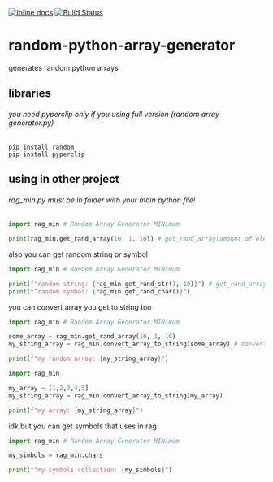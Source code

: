 [![Inline docs](http://inch-ci.org/github/NVcoder24/random-python-array-generator.svg?branch=main)](http://inch-ci.org/github/NVcoder24/random-python-array-generator)
[![Build Status](https://travis-ci.org/NVcoder24/random-python-array-generator.png?branch=master)](https://travis-ci.org/NVcoder24/random-python-array-generator)
# random-python-array-generator
generates random python arrays
## libraries
###### you need pyperclip only if you using full version (random array generator.py)
```
pip install random
pip install pyperclip
```
## using in other project
###### rag_min.py must be in folder with your main python file!
```python
import rag_min # Random Array Generator MINimum

print(rag_min.get_rand_array(10, 1, 10)) # get_rand_array(amount of elements in array, minimum simbols in string, maximum symbols in string)
```
also you can get random string or symbol
```python
import rag_min # Random Array Generator MINimum

print(f"random string: {rag_min.get_rand_str(1, 10)}") # get_rand_array(minimum simbols in string, maximum symbols in string)
print(f"random symbol: {rag_min.get_rand_char()}")
```
you can convert array you get to string too
```python
import rag_min # Random Array Generator MINimum

some_array = rag_min.get_rand_array(10, 1, 10)
my_string_array = rag_min.convert_array_to_string(some_array) # convert_array_to_string(array)

print(f"my random array: {my_string_array}")
```
```python
import rag_min

my_array = [1,2,3,4,5]
my_string_array = rag_min.convert_array_to_string(my_array)

print(f"my array: {my_string_array}")
```
idk but you can get symbols that uses in rag
```python
import rag_min # Random Array Generator MINimum

my_simbols = rag_min.chars

print(f"my symbols collection: {my_simbols}")
```
